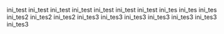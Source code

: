 ini_test
ini_test
ini_test
ini_test
ini_test
ini_test
ini_test
ini_tes
ini_tes
ini_tes
ini_tes2
ini_tes2
ini_tes2
ini_tes3
ini_tes3
ini_tes3
ini_tes3
ini_tes3
ini_tes3
ini_tes3

